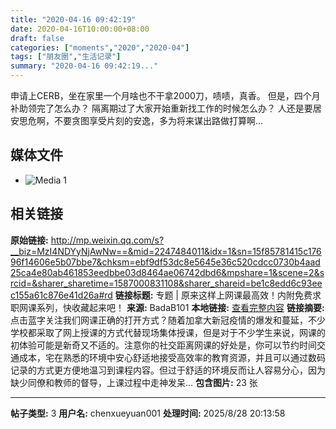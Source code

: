 ```yaml
---
title: "2020-04-16 09:42:19"
date: 2020-04-16T10:00:00+08:00
draft: false
categories: ["moments","2020","2020-04"]
tags: ["朋友圈","生活记录"]
summary: "2020-04-16 09:42:19..."
---
```


申请上CERB，坐在家里一个月啥也不干拿2000刀，啧啧，真香。
但是，四个月补助领完了怎么办？
隔离期过了大家开始重新找工作的时候怎么办？
人还是要居安思危啊，不要贪图享受片刻的安逸，多为将来谋出路做打算啊…

## 媒体文件

- ![Media 1](/Moments/photos/2020-04-16/202004160942190.jpg)

## 相关链接

**原始链接:** http://mp.weixin.qq.com/s?__biz=MzI4NDYyNjAwNw==&mid=2247484011&idx=1&sn=15f85781415c17696f14606e5b07bbe7&chksm=ebf9df53dc8e5645e36c520cdcc0730b4aad25ca4e80ab461853eedbbe03d8464ae06742dbd6&mpshare=1&scene=2&srcid=&sharer_sharetime=1587000831108&sharer_shareid=be1c8edd6c93eec155a61c876e41d26a#rd
**链接标题:** 专题 | 原来这样上网课最高效！内附免费求职网课系列，快收藏起来吧！
**来源:** BadaB101
**本地链接:** [查看完整内容](/link_content/2020/04/2020-04-16/link_content/)
**链接摘要:** 点击蓝字关注我们网课正确的打开方式？随着加拿大新冠疫情的爆发和蔓延，不少学校都采取了网上授课的方式代替现场集体授课，但是对于不少学生来说，网课的初体验可能是新奇又不适的。注意你的社交距离网课的好处是，你可以节约时间交通成本，宅在熟悉的环境中安心舒适地接受高效率的教育资源，并且可以通过数码记录的方式更方便地温习到课程内容。但过于舒适的环境反而让人容易分心，因为缺少同僚和教师的督导，上课过程中走神发呆...
**包含图片:** 23 张

---

**帖子类型:** 3
**用户名:** chenxueyuan001
**处理时间:** 2025/8/28 20:13:58